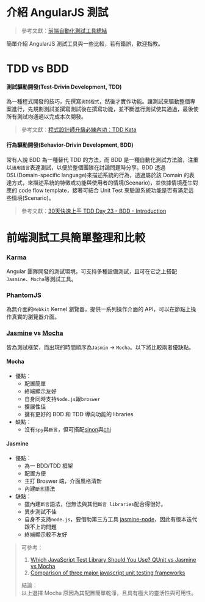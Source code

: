 # 介紹 AngularJS 測試

> 參考文獻：[前端自動化測試工具總結](https://github.com/kuangwk/myblog/issues/1)

簡單介紹 AngularJS 測試工具與一些比較，若有錯誤，歡迎指教。

# TDD vs BDD

#### 測試驅動開發(Test-Drivin Development, TDD)
為一種程式開發的技巧，先撰寫```測試程式```，然後才實作功能。讓測試來驅動整個專案進行，先規劃測試並撰寫測試後在撰寫功能，並不斷進行測試使其通過，最後使所有測試均通過以完成本次開發。

> 參考文獻：[程式設計師升級必練內功：TDD Kata](https://blog.alphacamp.co/2015/03/02/tdd-kata/)

#### 行為驅動開發(Behavior-Drivin Development, BDD)
常有人說 BDD 為一種替代 TDD 的方法，而 BDD 是一種自動化測試方法論，注重以```通用語言```表達測試，以便於整個團隊在討論問題時分享。BDD 透過 DSL(Domain-specific language)來描述系統的行為，透過屬於該 Domain 的表達方式，來描述系統的特徵或功能與使用者的情境(Scenario)，並依據情境產生對應的 code flow template，接著可結合 Unit Test 來驗證系統功能是否有滿足這些情境(Scenario)。

> 參考文獻：[30天快速上手 TDD Day 23 - BDD - Introduction](https://msdn.microsoft.com/zh-tw/library/dn308251.aspx)

# 前端測試工具簡單整理和比較

### Karma
Angular 團隊開發的測試環境，可支持多種設備測試，且可在它之上搭配```Jasmine```、```Mocha```等測試工具。

### PhantomJS
為無介面的```Webkit``` Kernel 瀏覽器，提供一系列操作介面的 API，可以在節點上操作真實的瀏覽器介面。

### [Jasmine](http://jasmine.github.io/2.0/introduction.html) vs [Mocha](https://mochajs.org/)
皆為測試框架，而出現的時間順序為```Jasmin``` -> ```Mocha```。以下將比較兩者優缺點。

#### Mocha
* 優點：
	* 配置簡單
	* 終端顯示友好
	* 自身同時支持```Node.js```跟```broswer```
	* 擴展性佳
	* 擁有更好的 BDD 和 TDD 導向功能的 libraries
* 缺點：
	* 沒有```spy```與```斷言```，但可搭配[sinon](http://sinonjs.org/docs/#sinonspy)與[chi](http://chaijs.com/)

#### Jasmine
* 優點：
	* 為一 BDD/TDD 框架
	* 配置方便
	* 主打 Broswer 端，介面風格清新
	* 內建```斷言```語法
* 缺點：
	* 雖內建```斷言```語法，但無法與其他```斷言 libraries```配合得很好。
	* 異步測試不佳
	* 自身不支持```node.js```，要借助第三方工具 [jasmine-node](https://github.com/mhevery/jasmine-node)，因此有版本迭代跟不上的問題
	* 終端顯示較不友好

> 可參考：  
> 1. [Which JavaScript Test Library Should You Use? QUnit vs Jasmine vs Mocha](http://www.techtalkdc.com/which-javascript-test-library-should-you-use-qunit-vs-jasmine-vs-mocha/)	
> 2. [Comparison of three major javascript unit testing frameworks](https://github.com/thegrtman/javascript-test-framework-comparison)
>
> 結論：  
> 以上選擇 Mocha 原因為其配置簡單乾淨，且具有極大的靈活性與可用性。
